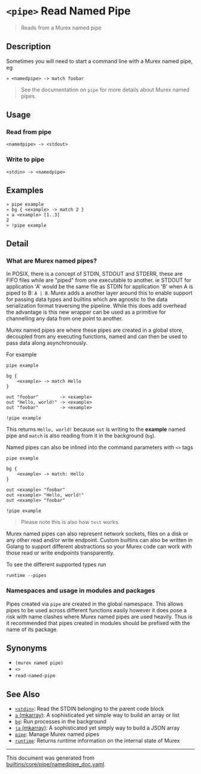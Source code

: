 # `<pipe>` Read Named Pipe

> Reads from a Murex named pipe

## Description

Sometimes you will need to start a command line with a Murex named pipe, eg

```
» <namedpipe> -> match foobar
```

> See the documentation on `pipe` for more details about Murex named pipes.

## Usage

### Read from pipe

```
<namedpipe> -> <stdout>
```

### Write to pipe

```
<stdin> -> <namedpipe>
```

## Examples

```
» pipe example
» bg { <example> -> match 2 }
» a <example> [1..3]
2
» !pipe example
```

## Detail

### What are Murex named pipes?

In POSIX, there is a concept of STDIN, STDOUT and STDERR, these are FIFO files
while are "piped" from one executable to another. ie STDOUT for application 'A'
would be the same file as STDIN for application 'B' when A is piped to B:
`A | B`. Murex adds a another layer around this to enable support for passing
data types and builtins which are agnostic to the data serialization format
traversing the pipeline. While this does add overhead the advantage is this new
wrapper can be used as a primitive for channelling any data from one point to
another.

Murex named pipes are where these pipes are created in a global store,
decoupled from any executing functions, named and can then be used to pass
data along asynchronously.

For example

```
pipe example

bg {
    <example> -> match Hello
}

out "foobar"        -> <example>
out "Hello, world!" -> <example>
out "foobar"        -> <example>

!pipe example
```

This returns `Hello, world!` because `out` is writing to the **example** named
pipe and `match` is also reading from it in the background (`bg`).

Named pipes can also be inlined into the command parameters with `<>` tags

```
pipe example

bg {
    <example> -> match: Hello
}

out <example> "foobar"
out <example> "Hello, world!"
out <example> "foobar"

!pipe example
```

> Please note this is also how `test` works.

Murex named pipes can also represent network sockets, files on a disk or any
other read and/or write endpoint. Custom builtins can also be written in Golang
to support different abstractions so your Murex code can work with those read
or write endpoints transparently.

To see the different supported types run

```
runtime --pipes
```

### Namespaces and usage in modules and packages

Pipes created via `pipe` are created in the global namespace. This allows pipes
to be used across different functions easily however it does pose a risk with
name clashes where Murex named pipes are used heavily. Thus is it recommended
that pipes created in modules should be prefixed with the name of its package.

## Synonyms

* `(murex named pipe)`
* `<>`
* `read-named-pipe`


## See Also

* [`<stdin>`](../commands/stdin.md):
  Read the STDIN belonging to the parent code block
* [`a` (mkarray)](../commands/a.md):
  A sophisticated yet simple way to build an array or list
* [`bg`](../commands/bg.md):
  Run processes in the background
* [`ja` (mkarray)](../commands/ja.md):
  A sophisticated yet simply way to build a JSON array
* [`pipe`](../commands/pipe.md):
  Manage Murex named pipes
* [`runtime`](../commands/runtime.md):
  Returns runtime information on the internal state of Murex

<hr/>

This document was generated from [builtins/core/pipe/namedpipe_doc.yaml](https://github.com/lmorg/murex/blob/master/builtins/core/pipe/namedpipe_doc.yaml).
